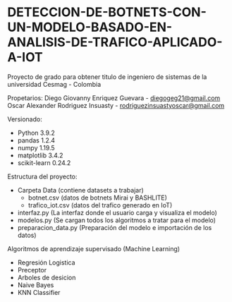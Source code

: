 # DETECCION-DE-BOTNETS-CON-UN-MODELO-BASADO-EN-ANALISIS-DE-TRAFICO-APLICADO-A-IOT
Proyecto de grado para obtener titulo de ingeniero de sistemas de la universidad Cesmag - Colombia

Propetarios: 
Diego Giovanny Enriquez Guevara - diegogeg21@gmail.com
Oscar Alexander Rodriguez Insuasty - rodriguezinsuastyoscar@gmail.com

Versionado: 
- Python 3.9.2
- pandas 1.2.4
- numpy 1.19.5
- matplotlib 3.4.2
- scikit-learn 0.24.2

Estructura del proyecto: 
- Carpeta Data (contiene datasets a trabajar)
    - botnet.csv (datos de botnets Mirai y BASHLITE)
    - trafico_iot.csv (datos del trafico generado en IoT)
- interfaz.py (La interfaz donde el usuario carga y visualiza el modelo)
- modelos.py (Se cargan todos los algoritmos a tratar para el modelo)
- preparacion_data.py (Preparación del modelo e importación de los datos)

Algoritmos de aprendizaje supervisado (Machine Learning)
- Regresión Logistica
- Preceptor
- Arboles de desicion
- Naive Bayes
- KNN Classifier